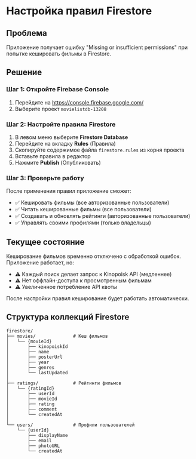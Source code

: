 # Настройка правил Firestore

## Проблема
Приложение получает ошибку "Missing or insufficient permissions" при попытке кешировать фильмы в Firestore.

## Решение

### Шаг 1: Откройте Firebase Console
1. Перейдите на https://console.firebase.google.com/
2. Выберите проект `movielistdb-13208`

### Шаг 2: Настройте правила Firestore
1. В левом меню выберите **Firestore Database**
2. Перейдите на вкладку **Rules** (Правила)
3. Скопируйте содержимое файла `firestore.rules` из корня проекта
4. Вставьте правила в редактор
5. Нажмите **Publish** (Опубликовать)

### Шаг 3: Проверьте работу
После применения правил приложение сможет:
- ✅ Кешировать фильмы (все авторизованные пользователи)
- ✅ Читать кешированные фильмы (все пользователи)
- ✅ Создавать и обновлять рейтинги (авторизованные пользователи)
- ✅ Управлять своими профилями (только владельцы)

## Текущее состояние
Кеширование фильмов временно отключено с обработкой ошибок. Приложение работает, но:
- ⚠️ Каждый поиск делает запрос к Kinopoisk API (медленнее)
- ⚠️ Нет оффлайн-доступа к просмотренным фильмам
- ⚠️ Увеличенное потребление API квоты

После настройки правил кеширование будет работать автоматически.

## Структура коллекций Firestore

```
firestore/
├── movies/              # Кеш фильмов
│   └── {movieId}
│       ├── kinopoiskId
│       ├── name
│       ├── posterUrl
│       ├── year
│       ├── genres
│       └── lastUpdated
│
├── ratings/             # Рейтинги фильмов
│   └── {ratingId}
│       ├── userId
│       ├── movieId
│       ├── rating
│       ├── comment
│       └── createdAt
│
└── users/               # Профили пользователей
    └── {userId}
        ├── displayName
        ├── email
        ├── photoURL
        └── createdAt
```

